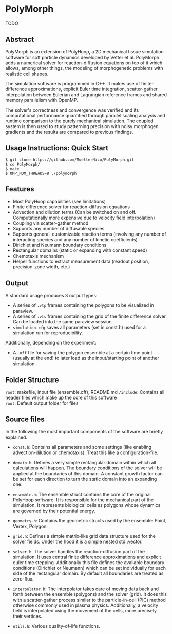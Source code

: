 # PolyMorph

TODO

## Abstract

PolyMorph is an extension of PolyHoop, a 2D mechanical tissue simulation software for soft particle dynamics developed by Vetter et al. PolyMorph adds a numerical solver for reaction-diffusion equations on top of it which allows, among other things, the modeling of morphogenetic problems with realistic cell shapes. 

The simulation software is programmed in C++. It makes use of finite-difference approximations, explicit Euler time integration, scatter-gather interpolation between Eulerian and Lagrangian reference frames and shared memory parallelism with OpenMP. 

The solver's correctness and convergence was verified and its computational performance quantified through parallel scaling analysis and runtime comparison to the purely mechanical simulation. The coupled system is then used to study patterning precision with noisy morphogen gradients and the results are compared to previous findings.

## Usage Instructions: Quick Start 
```shell
$ git clone https://github.com/MuellerNico/PolyMorph.git
$ cd PolyMorph/
$ make
$ OMP_NUM_THREADS=8 ./polymorph
```

## Features
- Most PolyHoop capabilities (see limitations)
- Finite difference solver for reaction-diffusion equations
- Advection and dilution terms (Can be switched on and off. Computationally more expensive due to velocity field interpolation)
- Coupling via scatter-gather method
- Supports any number of diffusable species
- Supports general, customizable reaction terms (involving any number of interacting species and any number of kinetic coefficients)
- Dirichlet and Neumann boundary conditions
- Rectangular domains (static or expanding with constant speed)
- Chemotaxis mechanism 
- Helper functions to extract measurement data (readout position, precision-zone width, etc.)

## Output
A standard usage produces 3 output types:
- A series of ``.vtp`` frames containing the polygons to be visualized in paraview.
- A series of ``.vts`` frames containing the grid of the finite difference solver. Can be loaded into the same paraview session. 
- ``simulation.cfg`` saves all parameters (set in const.h) used for a simulation run for reproducibility. 

Additionally, depending on the experiment:
- A ``.off`` file for saving the polygon ensemble at a certain time point (usually at the end) to later load as the input/starting point of another simulation. 

## Folder Structure
`root`: makefile, input file (ensemble.off), README.md
`/include`: Contains all header files which make up the core of this software  
`/out`: Default output folder for files  

## Source files
In the following the most important components of the software are briefly explained. 

- ``const.h``: Contains all parameters and some settings (like enabling advection-dilution or chemotaxis). Treat this like a configuration-file. 

- ``domain.h``: Defines a very simple rectangular domain within which all calculations will happen. The boundary conditions of the solver will be applied at the boundaries of this domain. A constant growth factor can be set for each direction to turn the static domain into an expanding one.  

- ``ensemble.h``: The ensemble struct contains the core of the original PolyHoop software. It is responsible for the mechanical part of the simulation. It represents biological cells as polygons whose dynamics are governed by their potential energy.  

- ``geometry.h``: Contains the geometric structs used by the ensemble: Point, Vertex, Polygon. 

- ``grid.h``: Defines a simple matrix-like grid data structure used for the solver fields. Under the hood it is a simple nested std::vector. 

- ``solver.h``: The solver handles the reaction-diffusion part of the simulation. It uses central finite difference approximations and explicit euler time stepping. 
Additionally this file defines the available boundary conditions (Dirichlet or Neumann) which can be set individually for each side of the rectangular domain. By default all boundaries are treated as zero-flux.

- ``interpolator.h``: The interpolator takes care of moving data back and forth between the ensemble (polygons) and the solver (grid). It does this with a scatter-gather process similar to the particle-in-cell (PIC) method otherwise commonly used in plasma physics. Additionally, a velocity field is interpolated using the movement of the cells, more precisely their vertices.     

- ``utils.h``: Various quality-of-life functions.